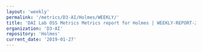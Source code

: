 ```yaml
---
layout: 'weekly'
permalink: '/metrics/D3-AI/Holmes/WEEKLY/'
title: 'DAI Lab OSS Metrics Metrics report for Holmes | WEEKLY-REPORT-2019-01-27'
organization: 'D3-AI'
repository: 'Holmes'
current_date: '2019-01-27'
---
```

